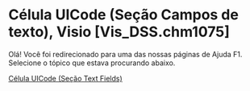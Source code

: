 
# Célula UICode (Seção Campos de texto), Visio [Vis_DSS.chm1075]

Olá! Você foi redirecionado para uma das nossas páginas de Ajuda F1. Selecione o tópico que estava procurando abaixo.

[Célula UICode (Seção Text Fields)](http://msdn.microsoft.com/library/1d9717c1-4310-0d62-874f-4df77cd81627%28Office.15%29.aspx)
